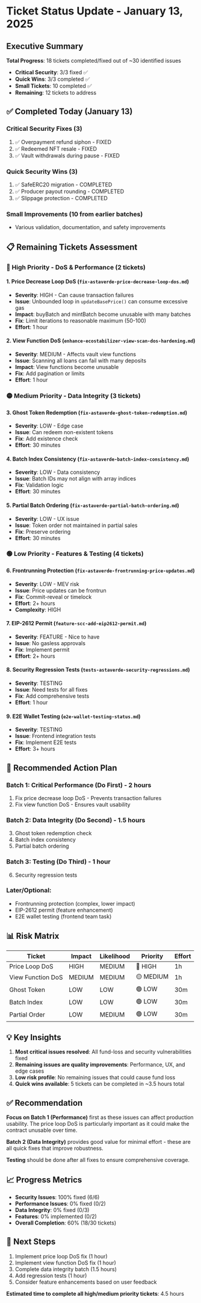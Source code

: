 # Ticket Status Update - January 13, 2025

## Executive Summary

**Total Progress**: 18 tickets completed/fixed out of ~30 identified issues

- **Critical Security**: 3/3 fixed ✅
- **Quick Wins**: 3/3 completed ✅
- **Small Tickets**: 10 completed ✅
- **Remaining**: 12 tickets to address

## ✅ Completed Today (January 13)

### Critical Security Fixes (3)

1. ✅ Overpayment refund siphon - FIXED
2. ✅ Redeemed NFT resale - FIXED
3. ✅ Vault withdrawals during pause - FIXED

### Quick Security Wins (3)

1. ✅ SafeERC20 migration - COMPLETED
2. ✅ Producer payout rounding - COMPLETED
3. ✅ Slippage protection - COMPLETED

### Small Improvements (10 from earlier batches)

- Various validation, documentation, and safety improvements

## 📋 Remaining Tickets Assessment

### 🔴 High Priority - DoS & Performance (2 tickets)

#### 1. **Price Decrease Loop DoS** (`fix-astaverde-price-decrease-loop-dos.md`)

- **Severity**: HIGH - Can cause transaction failures
- **Issue**: Unbounded loop in `updateBasePrice()` can consume excessive gas
- **Impact**: buyBatch and mintBatch become unusable with many batches
- **Fix**: Limit iterations to reasonable maximum (50-100)
- **Effort**: 1 hour

#### 2. **View Function DoS** (`enhance-ecostabilizer-view-scan-dos-hardening.md`)

- **Severity**: MEDIUM - Affects vault view functions
- **Issue**: Scanning all loans can fail with many deposits
- **Impact**: View functions become unusable
- **Fix**: Add pagination or limits
- **Effort**: 1 hour

### 🟡 Medium Priority - Data Integrity (3 tickets)

#### 3. **Ghost Token Redemption** (`fix-astaverde-ghost-token-redemption.md`)

- **Severity**: LOW - Edge case
- **Issue**: Can redeem non-existent tokens
- **Fix**: Add existence check
- **Effort**: 30 minutes

#### 4. **Batch Index Consistency** (`fix-astaverde-batch-index-consistency.md`)

- **Severity**: LOW - Data consistency
- **Issue**: Batch IDs may not align with array indices
- **Fix**: Validation logic
- **Effort**: 30 minutes

#### 5. **Partial Batch Ordering** (`fix-astaverde-partial-batch-ordering.md`)

- **Severity**: LOW - UX issue
- **Issue**: Token order not maintained in partial sales
- **Fix**: Preserve ordering
- **Effort**: 30 minutes

### 🟢 Low Priority - Features & Testing (4 tickets)

#### 6. **Frontrunning Protection** (`fix-astaverde-frontrunning-price-updates.md`)

- **Severity**: LOW - MEV risk
- **Issue**: Price updates can be frontrun
- **Fix**: Commit-reveal or timelock
- **Effort**: 2+ hours
- **Complexity**: HIGH

#### 7. **EIP-2612 Permit** (`feature-scc-add-eip2612-permit.md`)

- **Severity**: FEATURE - Nice to have
- **Issue**: No gasless approvals
- **Fix**: Implement permit
- **Effort**: 2+ hours

#### 8. **Security Regression Tests** (`tests-astaverde-security-regressions.md`)

- **Severity**: TESTING
- **Issue**: Need tests for all fixes
- **Fix**: Add comprehensive tests
- **Effort**: 1 hour

#### 9. **E2E Wallet Testing** (`e2e-wallet-testing-status.md`)

- **Severity**: TESTING
- **Issue**: Frontend integration tests
- **Fix**: Implement E2E tests
- **Effort**: 3+ hours

## 🎯 Recommended Action Plan

### Batch 1: Critical Performance (Do First) - 2 hours

1. Fix price decrease loop DoS - Prevents transaction failures
2. Fix view function DoS - Ensures vault usability

### Batch 2: Data Integrity (Do Second) - 1.5 hours

3. Ghost token redemption check
4. Batch index consistency
5. Partial batch ordering

### Batch 3: Testing (Do Third) - 1 hour

6. Security regression tests

### Later/Optional:

- Frontrunning protection (complex, lower impact)
- EIP-2612 permit (feature enhancement)
- E2E wallet testing (frontend team task)

## 📊 Risk Matrix

| Ticket            | Impact | Likelihood | Priority  | Effort |
| ----------------- | ------ | ---------- | --------- | ------ |
| Price Loop DoS    | HIGH   | MEDIUM     | 🔴 HIGH   | 1h     |
| View Function DoS | MEDIUM | MEDIUM     | 🟡 MEDIUM | 1h     |
| Ghost Token       | LOW    | LOW        | 🟢 LOW    | 30m    |
| Batch Index       | LOW    | LOW        | 🟢 LOW    | 30m    |
| Partial Order     | LOW    | MEDIUM     | 🟢 LOW    | 30m    |

## 💡 Key Insights

1. **Most critical issues resolved**: All fund-loss and security vulnerabilities fixed
2. **Remaining issues are quality improvements**: Performance, UX, and edge cases
3. **Low risk profile**: No remaining issues that could cause fund loss
4. **Quick wins available**: 5 tickets can be completed in ~3.5 hours total

## ✅ Recommendation

**Focus on Batch 1 (Performance)** first as these issues can affect production usability. The price loop DoS is particularly important as it could make the contract unusable over time.

**Batch 2 (Data Integrity)** provides good value for minimal effort - these are all quick fixes that improve robustness.

**Testing** should be done after all fixes to ensure comprehensive coverage.

## 📈 Progress Metrics

- **Security Issues**: 100% fixed (6/6)
- **Performance Issues**: 0% fixed (0/2)
- **Data Integrity**: 0% fixed (0/3)
- **Features**: 0% implemented (0/2)
- **Overall Completion**: 60% (18/30 tickets)

## 🚀 Next Steps

1. Implement price loop DoS fix (1 hour)
2. Implement view function DoS fix (1 hour)
3. Complete data integrity batch (1.5 hours)
4. Add regression tests (1 hour)
5. Consider feature enhancements based on user feedback

**Estimated time to complete all high/medium priority tickets**: 4.5 hours
